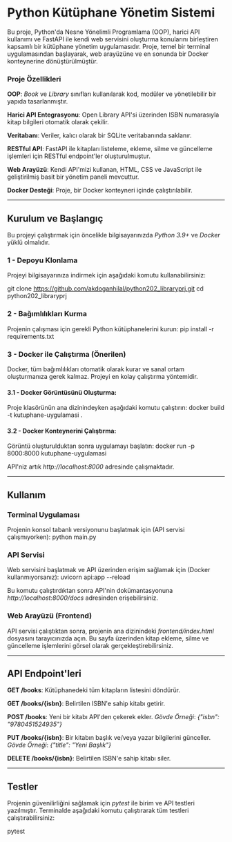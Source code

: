 # Python Kütüphane Yönetim Sistemi
Bu proje, Python'da Nesne Yönelimli Programlama (OOP), harici API kullanımı ve FastAPI ile kendi web servisini oluşturma konularını birleştiren kapsamlı bir kütüphane yönetim uygulamasıdır. Proje, temel bir terminal uygulamasından başlayarak, web arayüzüne ve en sonunda bir Docker konteynerine dönüştürülmüştür.

### Proje Özellikleri
**OOP**: *Book* ve *Library* sınıfları kullanılarak kod, modüler ve yönetilebilir bir yapıda tasarlanmıştır.

**Harici API Entegrasyonu**: Open Library API'si üzerinden ISBN numarasıyla kitap bilgileri otomatik olarak çekilir.

**Veritabanı**: Veriler, kalıcı olarak bir SQLite veritabanında saklanır.

**RESTful API**: FastAPI ile kitapları listeleme, ekleme, silme ve güncelleme işlemleri için RESTful endpoint'ler oluşturulmuştur.

**Web Arayüzü**: Kendi API'mizi kullanan, HTML, CSS ve JavaScript ile geliştirilmiş basit bir yönetim paneli mevcuttur.

**Docker Desteği**: Proje, bir Docker konteyneri içinde çalıştırılabilir.

---

## Kurulum ve Başlangıç
Bu projeyi çalıştırmak için öncelikle bilgisayarınızda *Python 3.9+* ve *Docker* yüklü olmalıdır.

### 1 - Depoyu Klonlama
Projeyi bilgisayarınıza indirmek için aşağıdaki komutu kullanabilirsiniz:

git clone https://github.com/akdoganhilal/python202_libraryprj.git
cd python202_libraryprj

### 2 - Bağımlılıkları Kurma
Projenin çalışması için gerekli Python kütüphanelerini kurun:
pip install -r requirements.txt

### 3 - Docker ile Çalıştırma (Önerilen)
Docker, tüm bağımlılıkları otomatik olarak kurar ve sanal ortam oluşturmanıza gerek kalmaz. Projeyi en kolay çalıştırma yöntemidir.

#### 3.1 - Docker Görüntüsünü Oluşturma:
Proje klasörünün ana dizinindeyken aşağıdaki komutu çalıştırın:
docker build -t kutuphane-uygulamasi .

#### 3.2 - Docker Konteynerini Çalıştırma:
Görüntü oluşturulduktan sonra uygulamayı başlatın:
docker run -p 8000:8000 kutuphane-uygulamasi

API'niz artık *http://localhost:8000* adresinde çalışmaktadır.

***

## Kullanım
### Terminal Uygulaması
Projenin konsol tabanlı versiyonunu başlatmak için (API servisi çalışmıyorken):
python main.py

### API Servisi
Web servisini başlatmak ve API üzerinden erişim sağlamak için (Docker kullanmıyorsanız):
uvicorn api:app --reload

Bu komutu çalıştırdıktan sonra API'nin dokümantasyonuna *http://localhost:8000/docs* adresinden erişebilirsiniz.

### Web Arayüzü (Frontend)
API servisi çalıştıktan sonra, projenin ana dizinindeki *frontend/index.html* dosyasını tarayıcınızda açın. Bu sayfa üzerinden kitap ekleme, silme ve güncelleme işlemlerini görsel olarak gerçekleştirebilirsiniz.

***

## API Endpoint'leri
**GET /books**: Kütüphanedeki tüm kitapların listesini döndürür.

**GET /books/{isbn}**: Belirtilen ISBN'e sahip kitabı getirir.

**POST /books**: Yeni bir kitabı API'den çekerek ekler.
*Gövde Örneği*: *{"isbn": "9780451524935"}*

**PUT /books/{isbn}**: Bir kitabın başlık ve/veya yazar bilgilerini günceller.
*Gövde Örneği*: *{"title": "Yeni Başlık"}*

**DELETE /books/{isbn}**: Belirtilen ISBN'e sahip kitabı siler.

***

## Testler
Projenin güvenilirliğini sağlamak için *pytest* ile birim ve API testleri yazılmıştır. Terminalde aşağıdaki komutu çalıştırarak tüm testleri çalıştırabilirsiniz:

pytest
